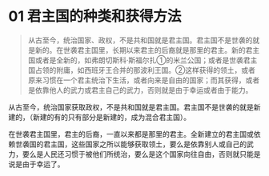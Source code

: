# 01 君主国的种类和获得方法

> 从古至今，统治国家、政权，不是共和国就是君主国。君主国不是世袭的就是新的。在世袭君主国里，长期以来君主的后裔就是那里的君主。新的君主国或者是全新的，如弗朗切斯科·斯福尔扎①的米兰公国；或者是世袭君主国占领的附庸，如西班牙王合并的那波利王国。②这样获得的领土，或者原来习惯在一个君主统治下生活，或者向来是自由的国家；而其获得，或者是依靠他人的武力或君主自己的武力，否则就是由于幸运或者由于能力。

从古至今，统治国家获取政权，不是共和国就是君主国。君主国不是世袭的就是新建的，（新建的有的只有部分是新建的，成为混合君主国）。

在世袭君主国里，君主的后裔，一直以来都是那里的君主。全新建立的君主国或依赖世袭国的君主国，这些国家之所以能够获取领土，要么是依靠别人或自己的武力，要么是人民还习惯于被他们所统治，要么是这个国家向往自由，否则就只能是说是由于幸运了。
